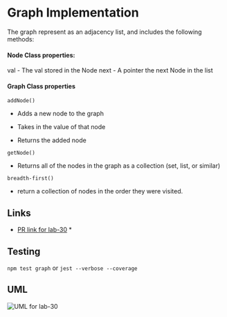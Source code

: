 # Graph Implementation
The graph represent as an adjacency list, and includes the following methods:



#### Node Class properties:

val - The val stored in the Node
next - A pointer the next Node in the list

#### Graph Class properties

`addNode()`

  * Adds a new node to the graph

  * Takes in the value of that node

  * Returns the added node

`getNode()`

  * Returns all of the nodes in the graph as a collection (set, list, or similar)

 `breadth-first()`

  * return a collection of nodes in the order they were visited. 



    
## Links

* [PR link for lab-30]() *

    
    
## Testing
  `npm test graph` or `jest --verbose --coverage`

## UML
![UML for lab-30]()
